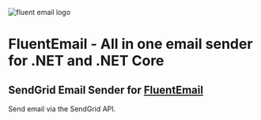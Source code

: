 ![fluent email logo](https://raw.githubusercontent.com/lukencode/FluentEmail/master/assets/fluentemail_logo_64x64.png "FluentEmail")

# FluentEmail - All in one email sender for .NET and .NET Core

## SendGrid Email Sender for [FluentEmail](https://github.com/jcamp-code/FluentEmail)

Send email via the SendGrid API.